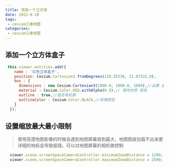 ```yaml
---
title: 添加一个立方体
date: 2022-8-18
tags:
 - cesium三维地图
categories: 
 - cesium三维地图
---
```


## 添加一个立方体盒子

```js
 this.viewer.entities.add({
    name : '红色立体盒子',
    position: Cesium.Cartesian3.fromDegrees(120.55538, 31.87532,0),
    box : {
      dimensions : new Cesium.Cartesian3(1000.0, 1000.0, 1000),//设置 盒子的大小 长 宽 高
      material : Cesium.Color.RED.withAlpha(0.5),// 填充材质 颜色 
      outline : true,//是否有轮廓
      outlineColor : Cesium.Color.BLACK,//轮廓颜色
    }
  });

```

## 设置缩放最大最小限制
>使用高德地图影像的时候会遇到地图屏幕放到最大，地图图层加载不出来更详细的地标会导致报错。可以对地图屏幕的相机做控制

```js
  viewer.scene.screenSpaceCameraController.minimumZoomDistance = 1200;
  viewer.scene.screenSpaceCameraController.maximumZoomDistance = 2500;
```
